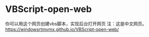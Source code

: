# VBScript-open-web
你可以用这个网页创建vbs脚本，实现后台打开网页
注：这是中文网页。
https://windowsrtmvmx.github.io/VBScript-open-web/
